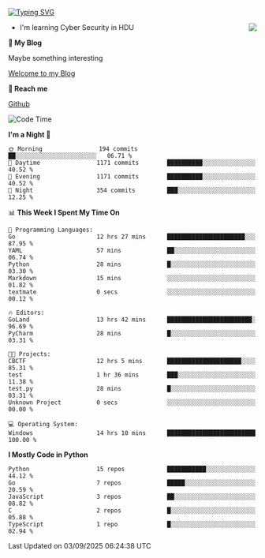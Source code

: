 [![Typing SVG](https://readme-typing-svg.herokuapp.com?font=Fira+Code&pause=1000&random=false&width=450&height=60&lines=Hello+%F0%9F%91%8B%F0%9F%8F%BB;I'm+JBNRZ)](https://git.io/typing-svg)

<a href="#">
  <img align="right" src="https://github-readme-stats.vercel.app/api?username=JBNRZ&show_icons=true&bg_color=15,f2f7fd,E0EAFC" />
</a>

- I'm learning Cyber Security in HDU

 **🌱 My Blog**

Maybe something interesting

[Welcome to my Blog](https://jbnrz.com.cn/)

 **💬 Reach me** 

[Github](https://github.com/JBNRZ)


<!--START_SECTION:waka-->
![Code Time](http://img.shields.io/badge/Code%20Time-1%2C394%20hrs%207%20mins-blue)

**I'm a Night 🦉** 

```text
🌞 Morning                194 commits         ██░░░░░░░░░░░░░░░░░░░░░░░   06.71 % 
🌆 Daytime                1171 commits        ██████████░░░░░░░░░░░░░░░   40.52 % 
🌃 Evening                1171 commits        ██████████░░░░░░░░░░░░░░░   40.52 % 
🌙 Night                  354 commits         ███░░░░░░░░░░░░░░░░░░░░░░   12.25 % 
```


📊 **This Week I Spent My Time On** 

```text
💬 Programming Languages: 
Go                       12 hrs 27 mins      ██████████████████████░░░   87.95 % 
YAML                     57 mins             ██░░░░░░░░░░░░░░░░░░░░░░░   06.74 % 
Python                   28 mins             █░░░░░░░░░░░░░░░░░░░░░░░░   03.30 % 
Markdown                 15 mins             ░░░░░░░░░░░░░░░░░░░░░░░░░   01.82 % 
textmate                 0 secs              ░░░░░░░░░░░░░░░░░░░░░░░░░   00.12 % 

🔥 Editors: 
GoLand                   13 hrs 42 mins      ████████████████████████░   96.69 % 
PyCharm                  28 mins             █░░░░░░░░░░░░░░░░░░░░░░░░   03.31 % 

🐱‍💻 Projects: 
CBCTF                    12 hrs 5 mins       █████████████████████░░░░   85.31 % 
test                     1 hr 36 mins        ███░░░░░░░░░░░░░░░░░░░░░░   11.38 % 
test.py                  28 mins             █░░░░░░░░░░░░░░░░░░░░░░░░   03.31 % 
Unknown Project          0 secs              ░░░░░░░░░░░░░░░░░░░░░░░░░   00.00 % 

💻 Operating System: 
Windows                  14 hrs 10 mins      █████████████████████████   100.00 % 
```

**I Mostly Code in Python** 

```text
Python                   15 repos            ███████████░░░░░░░░░░░░░░   44.12 % 
Go                       7 repos             █████░░░░░░░░░░░░░░░░░░░░   20.59 % 
JavaScript               3 repos             ██░░░░░░░░░░░░░░░░░░░░░░░   08.82 % 
C                        2 repos             █░░░░░░░░░░░░░░░░░░░░░░░░   05.88 % 
TypeScript               1 repo              █░░░░░░░░░░░░░░░░░░░░░░░░   02.94 % 
```




 Last Updated on 03/09/2025 06:24:38 UTC
<!--END_SECTION:waka-->
